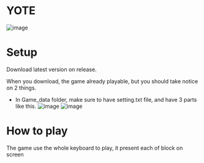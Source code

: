 # YOTE
![image](https://github.com/Huytimeclock/YOTE/assets/75327686/f5f45f70-21e5-435e-8099-109cdb2925bd)


# Setup

Download latest version on release.

When you download, the game already playable, but you should take notice on 2 things.
- In Game_data folder, make sure to have setting.txt file, and have 3 parts like this.
![image](https://github.com/Huytimeclock/YOTE/assets/75327686/d73250eb-7deb-4583-8341-8c045176854d)
![image](https://github.com/Huytimeclock/YOTE/assets/75327686/3b21b2d9-df6a-4c7b-a7be-ec8331f5a768)


# How to play

The game use the whole keyboard to play, it present each of block on screen 
